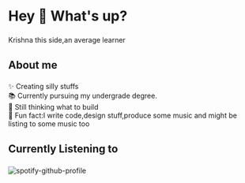 <h1 align="left">Hey 👋 What's up?</h1>

###

<p align="left">Krishna this side,an average learner</p>

###

<h2 align="left">About me</h2>

###

<p align="left">✨ Creating silly stuffs<br>📚 Currently pursuing my undergrade degree.<br>🎯 Still thinking what to build<br>🎲 Fun fact:I write code,design stuff,produce some music and  might be listing to some music too</p>

###
###

<h2 align="left">Currently Listening to</h2>

###
![spotify-github-profile](https://spotify-github-profile.kittinanx.com/api/view?uid=31eq3547p3drfawz256uxy4erspy&cover_image=true&theme=natemoo-re&show_offline=false&background_color=000000&interchange=false&bar_color_cover=false&bar_color=53b14f)
